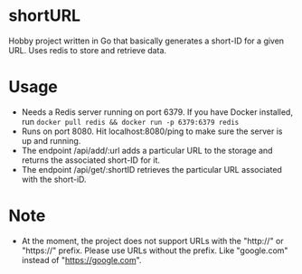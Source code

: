 # shortURL

Hobby project written in Go that basically generates a short-ID for a given URL. Uses redis to store and retrieve data.

# Usage
- Needs a Redis server running on port 6379. If you have Docker installed, run `docker pull redis && docker run -p 6379:6379 redis`
- Runs on port 8080. Hit localhost:8080/ping to make sure the server is up and running.
- The endpoint /api/add/:url adds a particular URL to the storage and returns the associated short-ID for it.
- The endpoint /api/get/:shortID retrieves the particular URL associated with the short-iD.

# Note
- At the moment, the project does not support URLs with the "http://" or "https://" prefix. Please use URLs without the prefix. Like "google.com" instead of "https://google.com".
